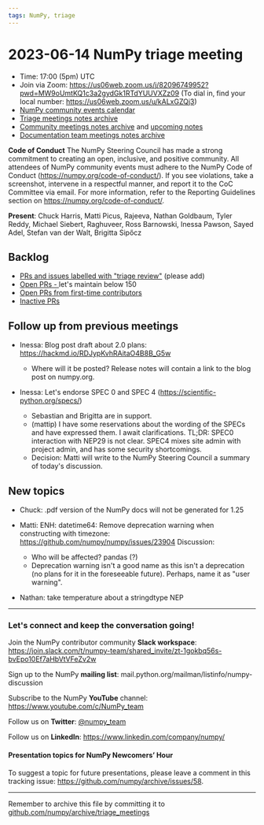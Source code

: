 ```yaml
---
tags: NumPy, triage
---
```


# 2023-06-14 NumPy triage meeting


- Time: 17:00 (5pm) UTC
- Join via Zoom: https://us06web.zoom.us/j/82096749952?pwd=MW9oUmtKQ1c3a2gydGk1RTdYUUVXZz09 (To dial in, find your local number: https://us06web.zoom.us/u/kALxGZQj3)
- [NumPy community events calendar](https://scientific-python.org/calendars)
- [Triage meetings notes archive](https://github.com/numpy/archive/tree/master/triage_meetings)
- [Community meetings notes archive](https://github.com/numpy/archive/tree/main/community_meetings) and [upcoming notes](https://hackmd.io/76o-IxCjQX2mOXO_wwkcpg)
- [Documentation team meetings notes archive](https://github.com/numpy/archive/tree/main/docs_team_meetings)


**Code of Conduct**
The NumPy Steering Council has made a strong commitment to creating an open, inclusive, and positive community. 
All attendees of NumPy community events must adhere to the NumPy Code of Conduct (https://numpy.org/code-of-conduct/). 
If you see violations, take a screenshot, intervene in a respectful manner, and report it to the CoC Committee via email. For more information, refer to the Reporting Guidelines section on https://numpy.org/code-of-conduct/.


**Present**: Chuck Harris, Matti Picus, Rajeeva, Nathan Goldbaum, Tyler Reddy, Michael Siebert, Raghuveer, Ross Barnowski, Inessa Pawson, Sayed Adel, Stefan van der Walt, Brigitta Sipőcz


## Backlog

* [PRs and issues labelled with "triage review"](https://github.com/numpy/numpy/labels/triage%20review) (please add)
* [Open PRs - ](https://github.com/numpy/numpy/pulls) let's maintain below 150
* [Open PRs from first-time contributors](https://github.com/orgs/numpy/projects/5) 
* [Inactive PRs](https://github.com/orgs/numpy/projects/6)


## Follow up from previous meetings

- Inessa: Blog post draft about 2.0 plans: https://hackmd.io/RDJypKvhRAitaO4B8B_G5w
  - Where will it be posted?
  Release notes will contain a link to the blog post on numpy.org.


- Inessa: Let's endorse SPEC 0 and SPEC 4 (https://scientific-python.org/specs/) 
  - Sebastian and Brigitta are in support.
  - (mattip) I have some reservations about the wording of the SPECs and have expressed them. I await clarifications. TL;DR: SPEC0 interaction with NEP29 is not clear. SPEC4 mixes site admin with project admin, and has some security shortcomings.
  - Decision: Matti will write to the NumPy Steering Council a summary of today's discussion.
  

## New topics

- Chuck: .pdf version of the NumPy docs will not be generated for 1.25

- Matti: ENH: datetime64: Remove deprecation warning when constructing with timezone: https://github.com/numpy/numpy/issues/23904
Discussion:
    - Who will be affected? pandas (?)
    - Deprecation warning isn't a good name as this isn't a deprecation (no plans for it in the foreseeable future). Perhaps, name it as "user warning". 

- Nathan: take temperature about a stringdtype NEP


---

### Let's connect and keep the conversation going!
Join the NumPy contributor community **Slack workspace**: https://join.slack.com/t/numpy-team/shared_invite/zt-1gokbq56s-bvEpo10Ef7aHbVtVFeZv2w

Sign up to the NumPy **mailing list**: mail.python.org/mailman/listinfo/numpy-discussion

Subscribe to the NumPy **YouTube** channel: https://www.youtube.com/c/NumPy_team


Follow us on **Twitter**: [@numpy_team](https://twitter.com/numpy_team)

Follow us on **LinkedIn**: https://www.linkedin.com/company/numpy/

#### Presentation topics for NumPy Newcomers’ Hour 
To suggest a topic for future presentations, please leave a comment in this tracking issue: https://github.com/numpy/archive/issues/58.

---

Remember to archive this file by committing it to [github.com/numpy/archive/triage_meetings](https://github.com/numpy/archive/tree/main/triage_meetings)